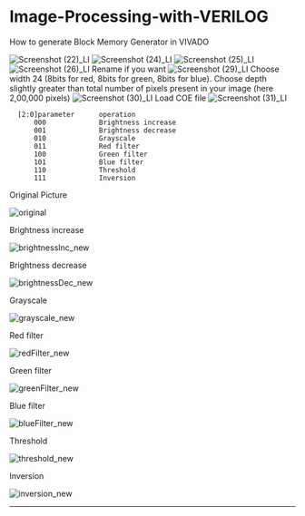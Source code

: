 # Image-Processing-with-VERILOG

How to generate Block Memory Generator in VIVADO

![Screenshot (22)_LI](https://user-images.githubusercontent.com/76876019/119669559-c74ad580-be55-11eb-8e2b-ea0f49aa7e8f.jpg)
![Screenshot (24)_LI](https://user-images.githubusercontent.com/76876019/119669591-cca82000-be55-11eb-8234-962a23485b6d.jpg)
![Screenshot (25)_LI](https://user-images.githubusercontent.com/76876019/119669608-d03ba700-be55-11eb-976b-fe9c902ae1b3.jpg)
![Screenshot (26)_LI](https://user-images.githubusercontent.com/76876019/119669630-d3cf2e00-be55-11eb-9cf4-15ad65b3fb6e.jpg)
Rename if you want
![Screenshot (29)_LI](https://user-images.githubusercontent.com/76876019/119669648-d6ca1e80-be55-11eb-9b5c-fd5c1fd3793a.jpg)
Choose width 24 (8bits for red, 8bits for green, 8bits for blue). 
Choose depth slightly greater than total number of pixels present in your image (here 2,00,000 pixels)
![Screenshot (30)_LI](https://user-images.githubusercontent.com/76876019/119669660-d92c7880-be55-11eb-8c94-5b1713952f97.jpg)
Load COE file
![Screenshot (31)_LI](https://user-images.githubusercontent.com/76876019/119669684-dd589600-be55-11eb-98d8-79d78bbbc30b.jpg)


      [2:0]parameter      operation
          000             Brightness increase
          001             Brightness decrease
          010             Grayscale
          011             Red filter
          100             Green filter
          101             Blue filter
          110             Threshold
          111             Inversion

Original Picture

![original](https://user-images.githubusercontent.com/76876019/119666408-f90e6d00-be52-11eb-8095-72e9a2e69e95.jpg)

Brightness increase

![brightnessInc_new](https://user-images.githubusercontent.com/76876019/119666543-17746880-be53-11eb-9749-bec260ad3039.jpg)

Brightness decrease

![brightnessDec_new](https://user-images.githubusercontent.com/76876019/119666497-0c213d00-be53-11eb-8734-0bb0f5c1be6e.jpg)

Grayscale

![grayscale_new](https://user-images.githubusercontent.com/76876019/119666613-2824de80-be53-11eb-814f-ba4dd2fe8cfa.jpg)

Red filter

![redFilter_new](https://user-images.githubusercontent.com/76876019/119666656-307d1980-be53-11eb-9320-b64b34304f91.jpg)

Green filter

![greenFilter_new](https://user-images.githubusercontent.com/76876019/119666740-44288000-be53-11eb-9f7e-deebcc68a907.jpg)

Blue filter

![blueFilter_new](https://user-images.githubusercontent.com/76876019/119666698-38d55480-be53-11eb-8138-9c88451c60b6.jpg)

Threshold

![threshold_new](https://user-images.githubusercontent.com/76876019/119666794-50acd880-be53-11eb-9ed4-514862c6d5f4.jpg)

Inversion

![inversion_new](https://user-images.githubusercontent.com/76876019/119666847-5c000400-be53-11eb-8d3e-8826aa245bc2.jpg)


------------------------------------------------------------------------------------------------------------------------------------------------------------
